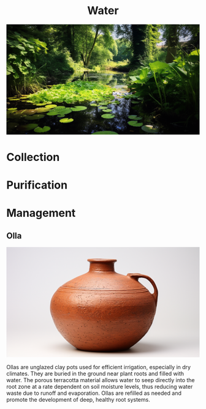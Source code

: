 <h1 align="center"> Water </h1>

<p align="center" width="100%"><img src="../images/water.png" /></p>

# Collection

# Purification

# Management

## Olla

<p align="center"><img src="../images/olla.png" /></p>

Ollas are unglazed clay pots used for efficient irrigation, especially in dry climates. They are buried in the ground near plant roots and filled with water. The porous terracotta material allows water to seep directly into the root zone at a rate dependent on soil moisture levels, thus reducing water waste due to runoff and evaporation. Ollas are refilled as needed and promote the development of deep, healthy root systems.

